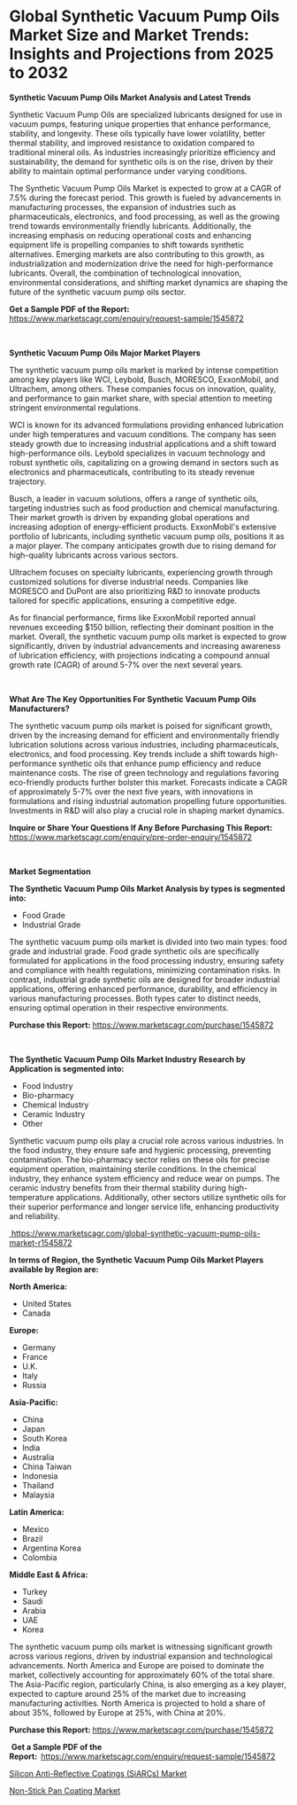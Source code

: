 <p><h1>Global Synthetic Vacuum Pump Oils Market Size and Market Trends: Insights and Projections from 2025 to 2032</h1></p><p><strong>Synthetic Vacuum Pump Oils Market Analysis and Latest Trends</strong></p>
<p><p>Synthetic Vacuum Pump Oils are specialized lubricants designed for use in vacuum pumps, featuring unique properties that enhance performance, stability, and longevity. These oils typically have lower volatility, better thermal stability, and improved resistance to oxidation compared to traditional mineral oils. As industries increasingly prioritize efficiency and sustainability, the demand for synthetic oils is on the rise, driven by their ability to maintain optimal performance under varying conditions.</p><p>The Synthetic Vacuum Pump Oils Market is expected to grow at a CAGR of 7.5% during the forecast period. This growth is fueled by advancements in manufacturing processes, the expansion of industries such as pharmaceuticals, electronics, and food processing, as well as the growing trend towards environmentally friendly lubricants. Additionally, the increasing emphasis on reducing operational costs and enhancing equipment life is propelling companies to shift towards synthetic alternatives. Emerging markets are also contributing to this growth, as industrialization and modernization drive the need for high-performance lubricants. Overall, the combination of technological innovation, environmental considerations, and shifting market dynamics are shaping the future of the synthetic vacuum pump oils sector.</p></p>
<p><strong>Get a Sample PDF of the Report:&nbsp;</strong> <a href="https://www.marketscagr.com/enquiry/request-sample/1545872?utm_campaign=2136&utm_medium=2&utm_source=Github&utm_content=ia&utm_term=02042025&utm_id=synthetic-vacuum-pump-oils">https://www.marketscagr.com/enquiry/request-sample/1545872</a></p>
<p>&nbsp;</p>
<p><strong>Synthetic Vacuum Pump Oils Major Market Players</strong></p>
<p><p>The synthetic vacuum pump oils market is marked by intense competition among key players like WCI, Leybold, Busch, MORESCO, ExxonMobil, and Ultrachem, among others. These companies focus on innovation, quality, and performance to gain market share, with special attention to meeting stringent environmental regulations.</p><p>WCI is known for its advanced formulations providing enhanced lubrication under high temperatures and vacuum conditions. The company has seen steady growth due to increasing industrial applications and a shift toward high-performance oils. Leybold specializes in vacuum technology and robust synthetic oils, capitalizing on a growing demand in sectors such as electronics and pharmaceuticals, contributing to its steady revenue trajectory.</p><p>Busch, a leader in vacuum solutions, offers a range of synthetic oils, targeting industries such as food production and chemical manufacturing. Their market growth is driven by expanding global operations and increasing adoption of energy-efficient products. ExxonMobil's extensive portfolio of lubricants, including synthetic vacuum pump oils, positions it as a major player. The company anticipates growth due to rising demand for high-quality lubricants across various sectors. </p><p>Ultrachem focuses on specialty lubricants, experiencing growth through customized solutions for diverse industrial needs. Companies like MORESCO and DuPont are also prioritizing R&D to innovate products tailored for specific applications, ensuring a competitive edge.</p><p>As for financial performance, firms like ExxonMobil reported annual revenues exceeding $150 billion, reflecting their dominant position in the market. Overall, the synthetic vacuum pump oils market is expected to grow significantly, driven by industrial advancements and increasing awareness of lubrication efficiency, with projections indicating a compound annual growth rate (CAGR) of around 5-7% over the next several years.</p></p>
<p>&nbsp;</p>
<p><strong>What Are The Key Opportunities For Synthetic Vacuum Pump Oils Manufacturers?</strong></p>
<p><p>The synthetic vacuum pump oils market is poised for significant growth, driven by the increasing demand for efficient and environmentally friendly lubrication solutions across various industries, including pharmaceuticals, electronics, and food processing. Key trends include a shift towards high-performance synthetic oils that enhance pump efficiency and reduce maintenance costs. The rise of green technology and regulations favoring eco-friendly products further bolster this market. Forecasts indicate a CAGR of approximately 5-7% over the next five years, with innovations in formulations and rising industrial automation propelling future opportunities. Investments in R&D will also play a crucial role in shaping market dynamics.</p></p>
<p><strong>Inquire or Share Your Questions If Any Before Purchasing This Report:</strong> <a href="https://www.marketscagr.com/enquiry/pre-order-enquiry/1545872?utm_campaign=2136&utm_medium=2&utm_source=Github&utm_content=ia&utm_term=02042025&utm_id=synthetic-vacuum-pump-oils">https://www.marketscagr.com/enquiry/pre-order-enquiry/1545872</a></p>
<p>&nbsp;</p>
<p><strong>Market Segmentation</strong></p>
<p><strong>The Synthetic Vacuum Pump Oils Market Analysis by types is segmented into:</strong></p>
<p><ul><li>Food Grade</li><li>Industrial Grade</li></ul></p>
<p><p>The synthetic vacuum pump oils market is divided into two main types: food grade and industrial grade. Food grade synthetic oils are specifically formulated for applications in the food processing industry, ensuring safety and compliance with health regulations, minimizing contamination risks. In contrast, industrial grade synthetic oils are designed for broader industrial applications, offering enhanced performance, durability, and efficiency in various manufacturing processes. Both types cater to distinct needs, ensuring optimal operation in their respective environments.</p></p>
<p><strong>Purchase this Report:&nbsp;</strong><a href="https://www.marketscagr.com/purchase/1545872?utm_campaign=2136&utm_medium=2&utm_source=Github&utm_content=ia&utm_term=02042025&utm_id=synthetic-vacuum-pump-oils">https://www.marketscagr.com/purchase/1545872</a></p>
<p>&nbsp;</p>
<p><strong>The Synthetic Vacuum Pump Oils Market Industry Research by Application is segmented into:</strong></p>
<p><ul><li>Food Industry</li><li>Bio-pharmacy</li><li>Chemical Industry</li><li>Ceramic Industry</li><li>Other</li></ul></p>
<p><p>Synthetic vacuum pump oils play a crucial role across various industries. In the food industry, they ensure safe and hygienic processing, preventing contamination. The bio-pharmacy sector relies on these oils for precise equipment operation, maintaining sterile conditions. In the chemical industry, they enhance system efficiency and reduce wear on pumps. The ceramic industry benefits from their thermal stability during high-temperature applications. Additionally, other sectors utilize synthetic oils for their superior performance and longer service life, enhancing productivity and reliability.</p></p>
<p><a href="https://www.marketscagr.com/global-synthetic-vacuum-pump-oils-market-r1545872?utm_campaign=2136&utm_medium=2&utm_source=Github&utm_content=ia&utm_term=02042025&utm_id=synthetic-vacuum-pump-oils">&nbsp;https://www.marketscagr.com/global-synthetic-vacuum-pump-oils-market-r1545872</a></p>
<p><strong>In terms of Region, the Synthetic Vacuum Pump Oils Market Players available by Region are:</strong></p>
<p>
    <p> <strong> North America: </strong>
        <ul>
            <li>United States</li>
            <li>Canada</li>
        </ul>
        </p> 
    <p> <strong> Europe: </strong>
        <ul>
            <li>Germany</li>
            <li>France</li>
            <li>U.K.</li>
            <li>Italy</li>
            <li>Russia</li>
        </ul>
        </p> 
    <p> <strong> Asia-Pacific: </strong>
        <ul>
            <li>China</li>
            <li>Japan</li>
            <li>South Korea</li>
            <li>India</li>
            <li>Australia</li>
            <li>China Taiwan</li>
            <li>Indonesia</li>
            <li>Thailand</li>
            <li>Malaysia</li>
        </ul>
        </p> 
    <p> <strong> Latin America: </strong>
        <ul>
            <li>Mexico</li>
            <li>Brazil</li>
            <li>Argentina Korea</li>
            <li>Colombia</li>
        </ul>
        </p> 
    <p> <strong> Middle East & Africa: </strong>
        <ul>
            <li>Turkey</li>
            <li>Saudi</li>
            <li>Arabia</li>
            <li>UAE</li>
            <li>Korea</li>
        </ul>
    </p>
    </p>
<p><p>The synthetic vacuum pump oils market is witnessing significant growth across various regions, driven by industrial expansion and technological advancements. North America and Europe are poised to dominate the market, collectively accounting for approximately 60% of the total share. The Asia-Pacific region, particularly China, is also emerging as a key player, expected to capture around 25% of the market due to increasing manufacturing activities. North America is projected to hold a share of about 35%, followed by Europe at 25%, with China at 20%.</p></p>
<p><strong>Purchase this Report: </strong><a href="https://www.marketscagr.com/purchase/1545872?utm_campaign=2136&utm_medium=2&utm_source=Github&utm_content=ia&utm_term=02042025&utm_id=synthetic-vacuum-pump-oils">https://www.marketscagr.com/purchase/1545872</a></p>
<p>&nbsp;<strong>Get a Sample PDF of the Report:&nbsp;&nbsp;</strong><a href="https://www.marketscagr.com/enquiry/request-sample/1545872?utm_campaign=2136&utm_medium=2&utm_source=Github&utm_content=ia&utm_term=02042025&utm_id=synthetic-vacuum-pump-oils">https://www.marketscagr.com/enquiry/request-sample/1545872</a></p>
<p><strong></strong></p>
<p><p><a href="https://github.com/krookplier6h/Market-Research-Report-List-1/blob/main/silicon-anti-reflective-coatings-siarcs-market.md?utm_campaign=2136&utm_medium=2&utm_source=Github&utm_content=ia&utm_term=02042025&utm_id=synthetic-vacuum-pump-oils">Silicon Anti-Reflective Coatings (SiARCs) Market</a></p><p><a href="https://github.com/dringals/Market-Research-Report-List-6/blob/main/non-stick-pan-coating-market.md?utm_campaign=2136&utm_medium=2&utm_source=Github&utm_content=ia&utm_term=02042025&utm_id=synthetic-vacuum-pump-oils">Non-Stick Pan Coating Market</a></p></p>